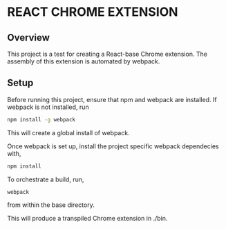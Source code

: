 # REACT CHROME EXTENSION

## Overview
This project is a test for creating a React-base Chrome extension.
The assembly of this extension is automated by webpack.

## Setup
Before running this project, ensure that npm and webpack are installed.
If webpack is not installed, run
```bash
npm install -g webpack
```
This will create a global install of webpack.

Once webpack is set up, install the project specific webpack dependecies with,
```bash
npm install
```

To orchestrate a build, run,
```bash
webpack
```
from within the base directory.

This will produce a transpiled Chrome extension in ./bin.